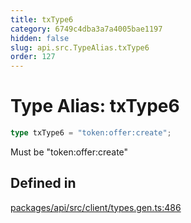 ```yaml
---
title: txType6
category: 6749c4dba3a7a4005bae1197
hidden: false
slug: api.src.TypeAlias.txType6
order: 127
---
```


# Type Alias: txType6

```ts
type txType6 = "token:offer:create";
```

Must be "token:offer:create"

## Defined in

[packages/api/src/client/types.gen.ts:486](https://github.com/zkcloudworker/minatokens-lib/blob/main/packages/api/src/client/types.gen.ts#L486)
